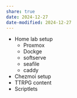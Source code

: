 ```yaml
---
share: true
date: 2024-12-27
date-modified: 2024-12-27
---
```

- Home lab setup
	- Proxmox
	- Dockge
	- softserve
	- seafile
	- caddy
- Chezmoi setup
- TTRPG content
- Scriptlets
